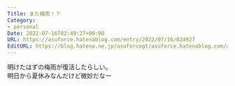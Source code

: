 ```yaml
---
Title: また梅雨！？
Category:
- personal
Date: 2022-07-16T02:49:27+09:00
URL: https://asuforce.hatenablog.com/entry/2022/07/16/024927
EditURL: https://blog.hatena.ne.jp/asuforcegt/asuforce.hatenablog.com/atom/entry/4207112889899394389
---
```


明けたはずの梅雨が復活したらしい。  
明日から夏休みなんだけど微妙だなー
